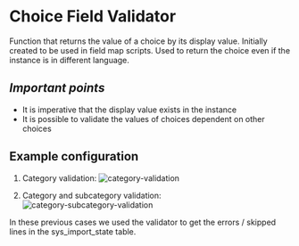 # **Choice Field Validator**

Function that returns the value of a choice by its display value. Initially created to be used in field map scripts.
Used to return the choice even if the instance is in different language.


## *Important points*
- It is imperative that the display value exists in the instance
- It is possible to validate the values of choices dependent on other choices


## **Example configuration**

1. Category validation:
![category-validation](choice-validator1.png)

2. Category and subcategory validation:
![category-subcategory-validation](choice-validator2.png)


In these previous cases we used the validator to get the errors / skipped lines in the sys_import_state table.
